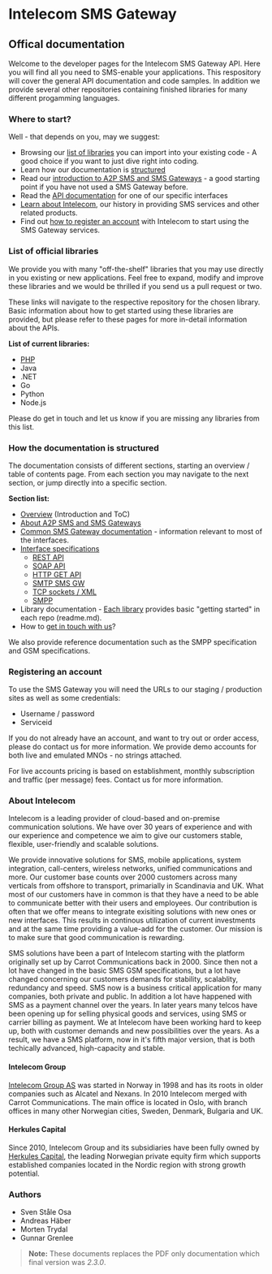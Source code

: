 # Intelecom SMS Gateway
## Offical documentation

Welcome to the developer pages for the Intelecom SMS Gateway API. Here you will find all you need to SMS-enable your applications. This respository will cover the general API documentation and code samples. In addition we provide several other repositories containing finished libraries for many different progamming languages.

### Where to start?

Well - that depends on you, may we suggest:

- Browsing our [list of libraries](#list-of-official-libraries) you can import into your existing code - A good choice if you want to just dive right into coding.
- Learn how our documentation is [structured](#how-the-documentation-is-structured)
- Read our [introduction to A2P SMS and SMS Gateways](/sections/About.md) - a good starting point if you have not used a SMS Gateway before.
- Read the [API documentation](/sections/Interfaces-general.md) for one of our specific interfaces
- [Learn about Intelecom](#about-intelecom), our history in providing SMS services and other related products.
- Find out [how to register an account](#registering-an-account) with Intelecom to start using the SMS Gateway services.

### List of official libraries

We provide you with many "off-the-shelf" libraries that you may use directly in you existing or new applications. Feel free to expand, modify and improve these libraries and we would be thrilled if you send us a pull request or two.

These links will navigate to the respective repository for the chosen library. Basic information about how to get started using these libraries are provided, but please refer to these pages for more in-detail information about the APIs.

**List of current libraries:**

- [PHP](https://github.com/Intelecom/smsgw-client-php)  
- Java  
- .NET 
- Go 
- Python
- Node.js   

Please do get in touch and let us know if you are missing any libraries from this list.

### How the documentation is structured

The documentation consists of different sections, starting an overview / table of contents page. From each section you may navigate to the next section, or jump directly into a specific section.

**Section list:**

- [Overview](Overview.md) (Introduction and ToC)
- [About A2P SMS and SMS Gateways](/sections/About.md)
- [Common SMS Gateway documentation](/sections/Common.md) - information relevant to most of the interfaces.
- [Interface specifications](Interfaces-general.md)
	- [REST API](sections\Interfaces\Rest.md)
	- [SOAP API](sections\Interfaces\Soap.md)
	- [HTTP GET API](sections\Interfaces\HTTP_Get.md)
	- [SMTP SMS GW](sections\Interfaces\SMTP.md)
	- [TCP sockets / XML](sections\Interfaces\TCP_XML.md)
	- [SMPP](sections\Interfaces\SMPP.md)
- Library documentation - [Each library](#list-of-official-libraries) provides basic "getting started" in each repo (readme.md).
- How to [get in touch with us](/sections/Contact.md)?

We also provide reference documentation such as the SMPP specification and GSM specifications. 

### Registering an account

To use the SMS Gateway you will need the URLs to our staging / production sites as well as some credentials:
- Username / password
- Serviceid

If you do not already have an account, and want to try out or order access, please do contact us for more information. We provide demo accounts for both live and emulated MNOs - no strings attached. 

For live accounts pricing is based on establishment, monthly subscription and traffic (per message) fees. Contact us for more information.


### About Intelecom 

Intelecom is a leading provider of cloud-based and on-premise communication solutions. We have over 30 years of experience and with our experience and competence we aim to give our customers stable, flexible, user-friendly and scalable solutions. 

We provide innovative solutions for SMS, mobile applications, system integration, call-centers, wireless networks, unified communications and more. Our customer base counts over 2000 customers across many verticals from offshore to transport, primarially in Scandinavia and UK. What most of our customers have in common is that they have a need to be able to communicate better with their users and employees. Our contribution is often that we offer means to integrate exisiting solutions with new ones or new interfaces. This results in continous utilization of current investments and at the same time providing a value-add for the customer. Our mission is to make sure that good communication is rewarding. 

SMS solutions have been a part of Intelecom starting with the platform originally set up by Carrot Communications  back in 2000. Since then not a lot have changed in the basic SMS GSM specifications, but a lot have changed concerning our customers demands for stability, scalablity, redundancy and speed. SMS now is a business critical application for many companies, both private and public. In addition a lot have happened with SMS as a payment channel over the years. In later years many telcos have been opening up for selling physical goods and services, using SMS or carrier billing as payment. We at Intelecom have been working hard to keep up, both with customer demands and new possibilities over the years. As a result, we have a SMS platform, now in it's fifth major version, that is both techically advanced, high-capacity and stable. 

#### Intelecom Group
[Intelecom Group AS](http://www.intelecom.no) was started in Norway in 1998 and has its roots in older companies such as Alcatel and Nexans. In 2010 Intelecom merged with Carrot Communications. The main office is located in Oslo, with branch offices in many other Norwegian cities, Sweden, Denmark, Bulgaria and UK. 

#### Herkules Capital
Since 2010, Intelecom Group and its subsidiaries have been fully owned by [Herkules Capital](http://www.herkulescapital.no/), the leading Norwegian private equity firm which supports established companies located in the Nordic region with strong growth potential.

### Authors
- Sven Ståle Osa
- Andreas Häber
- Morten Trydal
- Gunnar Grenlee

> **Note:** These documents replaces the PDF only documentation which final version was _2.3.0_.

